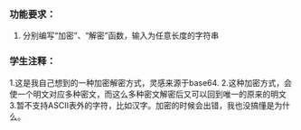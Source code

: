 ### 功能要求：

1. 分别编写“加密”、“解密”函数，输入为任意长度的字符串

### 学生注释：

1.这是我自己想到的一种加密解密方式，灵感来源于base64.
2.这种加密方式，会使一个明文对应多种密文，而这么多种密文解密后又可以回到唯一的原来的明文
3.暂不支持ASCII表外的字符，比如汉字。加密的时候会出错，我也没搞懂是为什么。
